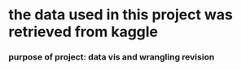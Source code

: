 # the data used in this project was retrieved from kaggle
### purpose of project: data vis and wrangling revision
